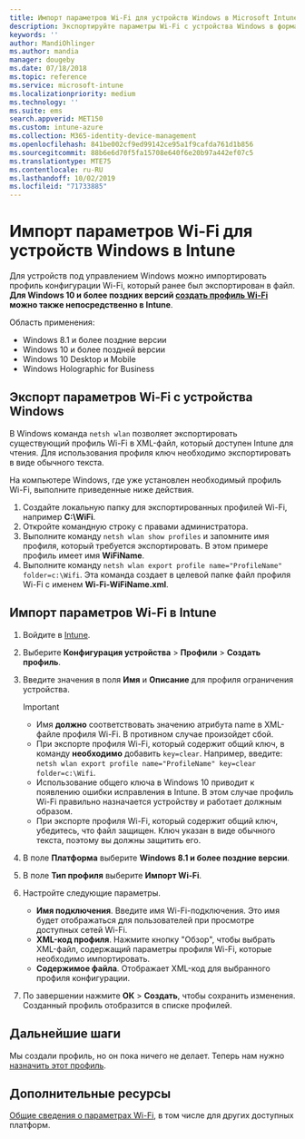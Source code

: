 ```yaml
---
title: Импорт параметров Wi-Fi для устройств Windows в Microsoft Intune в Azure | Документы Майкрософт
description: Экспортируйте параметры Wi-Fi с устройства Windows в формате XML с помощью netsh wlan. Затем импортируйте этот файл в Intune, чтобы создать профиль Wi-Fi для устройств под управлением Windows 8.1, Windows 10 и Windows Holographic for Business.
keywords: ''
author: MandiOhlinger
ms.author: mandia
manager: dougeby
ms.date: 07/18/2018
ms.topic: reference
ms.service: microsoft-intune
ms.localizationpriority: medium
ms.technology: ''
ms.suite: ems
search.appverid: MET150
ms.custom: intune-azure
ms.collection: M365-identity-device-management
ms.openlocfilehash: 841be002cf9ed99142ce95a1f9cafda761d1b856
ms.sourcegitcommit: 88b6e6d70f5fa15708e640f6e20b97a442ef07c5
ms.translationtype: MTE75
ms.contentlocale: ru-RU
ms.lasthandoff: 10/02/2019
ms.locfileid: "71733885"
---
```

# <a name="import-wi-fi-settings-for-windows-devices-in-intune"></a>Импорт параметров Wi-Fi для устройств Windows в Intune

Для устройств под управлением Windows можно импортировать профиль конфигурации Wi-Fi, который ранее был экспортирован в файл. **Для Windows 10 и более поздних версий [создать профиль Wi-Fi](wi-fi-settings-windows.md) можно также непосредственно в Intune**.

Область применения:  
- Windows 8.1 и более поздние версии
- Windows 10 и более поздней версии
- Windows 10 Desktop и Mobile
- Windows Holographic for Business

## <a name="export-wi-fi-settings-from-a-windows-device"></a>Экспорт параметров Wi-Fi с устройства Windows

В Windows команда `netsh wlan` позволяет экспортировать существующий профиль Wi-Fi в XML-файл, который доступен Intune для чтения. Для использования профиля ключ необходимо экспортировать в виде обычного текста.

На компьютере Windows, где уже установлен необходимый профиль Wi-Fi, выполните приведенные ниже действия.

1. Создайте локальную папку для экспортированных профилей Wi-Fi, например **С:\WiFi**.
2. Откройте командную строку с правами администратора.
3. Выполните команду `netsh wlan show profiles` и запомните имя профиля, который требуется экспортировать. В этом примере профиль имеет имя **WiFiName**.
4. Выполните команду `netsh wlan export profile name="ProfileName" folder=c:\Wifi`. Эта команда создает в целевой папке файл профиля Wi-Fi с именем **Wi-Fi-WiFiName.xml**.

## <a name="import-the-wi-fi-settings-into-intune"></a>Импорт параметров Wi-Fi в Intune

1. Войдите в [Intune](https://go.microsoft.com/fwlink/?linkid=2090973).
2. Выберите **Конфигурация устройства** > **Профили** > **Создать профиль**.
3. Введите значения в поля **Имя** и **Описание** для профиля ограничения устройства.

    > [!IMPORTANT]
    > - Имя **должно** соответствовать значению атрибута name в XML-файле профиля Wi-Fi. В противном случае произойдет сбой.
    > - При экспорте профиля Wi-Fi, который содержит общий ключ, в команду **необходимо** добавить `key=clear`. Например, введите: `netsh wlan export profile name="ProfileName" key=clear folder=c:\Wifi`.
    > - Использование общего ключа в Windows 10 приводит к появлению ошибки исправления в Intune. В этом случае профиль Wi-Fi правильно назначается устройству и работает должным образом.
    > - При экспорте профиля Wi-Fi, который содержит общий ключ, убедитесь, что файл защищен. Ключ указан в виде обычного текста, поэтому вы должны защитить его.

4. В поле **Платформа** выберите **Windows 8.1 и более поздние версии**.
5. В поле **Тип профиля** выберите **Импорт Wi-Fi**.
6. Настройте следующие параметры.
    - **Имя подключения**. Введите имя Wi-Fi-подключения. Это имя будет отображаться для пользователей при просмотре доступных сетей Wi-Fi.
    - **XML-код профиля**. Нажмите кнопку "Обзор", чтобы выбрать XML-файл, содержащий параметры профиля Wi-Fi, которые необходимо импортировать.
    - **Содержимое файла**. Отображает XML-код для выбранного профиля конфигурации.
7. По завершении нажмите **ОК** > **Создать**, чтобы сохранить изменения. Созданный профиль отобразится в списке профилей.

## <a name="next-steps"></a>Дальнейшие шаги

Мы создали профиль, но он пока ничего не делает. Теперь нам нужно [назначить этот профиль](device-profile-assign.md).

## <a name="more-resources"></a>Дополнительные ресурсы

[Общие сведения о параметрах Wi-Fi](wi-fi-settings-configure.md), в том числе для других доступных платформ.

